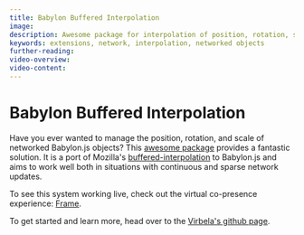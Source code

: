 ```yaml
---
title: Babylon Buffered Interpolation
image:
description: Awesome package for interpolation of position, rotation, scale data of networked Babylon.js objects.
keywords: extensions, network, interpolation, networked objects
further-reading:
video-overview:
video-content:
---
```


# Babylon Buffered Interpolation

Have you ever wanted to manage the position, rotation, and scale of networked Babylon.js objects? This [awesome package](https://github.com/virbela/buffered-interpolation) provides a fantastic solution. It is a port of Mozilla's [buffered-interpolation](https://github.com/InfiniteLee/buffered-interpolation) to Babylon.js and aims to work well both in situations with continuous and sparse network updates.

To see this system working live, check out the virtual co-presence experience: [Frame](https://framevr.io/).

To get started and learn more, head over to the [Virbela's github page](https://github.com/virbela/buffered-interpolation).
